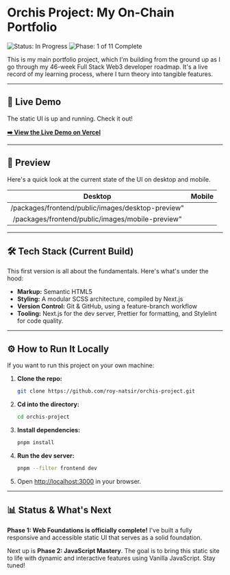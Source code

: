 # Orchis Project: My On-Chain Portfolio

![Status: In Progress](https://img.shields.io/badge/Status-In_Progress-yellow?style=for-the-badge)
![Phase: 1 of 11 Complete](https://img.shields.io/badge/Phase-1_of_11_Complete-7c3aed?style=for-the-badge)

This is my main portfolio project, which I'm building from the ground up as I go through my 46-week Full Stack Web3 developer roadmap. It's a live record of my learning process, where I turn theory into tangible features.

---

## 🚀 Live Demo

The static UI is up and running. Check it out!

**[➡️ View the Live Demo on Vercel](https://orchis-project.vercel.app/)**

---

## 📸 Preview

Here's a quick look at the current state of the UI on desktop and mobile.

|                      Desktop                      | Mobile |
| :-----------------------------------------------: | :----: |
| /packages/frontend/public/images/desktop-preview" |
| /packages/frontend/public/images/mobile-preview"  |

---

## 🛠️ Tech Stack (Current Build)

This first version is all about the fundamentals. Here's what's under the hood:

- **Markup:** Semantic HTML5
- **Styling:** A modular SCSS architecture, compiled by Next.js
- **Version Control:** Git & GitHub, using a feature-branch workflow
- **Tooling:** Next.js for the dev server, Prettier for formatting, and Stylelint for code quality.

---

## ⚙️ How to Run It Locally

If you want to run this project on your own machine:

1.  **Clone the repo:**
    ```bash
    git clone https://github.com/roy-natsir/orchis-project.git
    ```
2.  **Cd into the directory:**
    ```bash
    cd orchis-project
    ```
3.  **Install dependencies:**
    ```bash
    pnpm install
    ```
4.  **Run the dev server:**
    ```bash
    pnpm --filter frontend dev
    ```
5.  Open [http://localhost:3000](http://localhost:3000) in your browser.

---

## 📊 Status & What's Next

**Phase 1: Web Foundations is officially complete!** I've built a fully responsive and accessible static UI that serves as a solid foundation.

Next up is **Phase 2: JavaScript Mastery**. The goal is to bring this static site to life with dynamic and interactive features using Vanilla JavaScript. Stay tuned!
